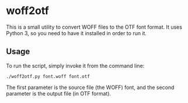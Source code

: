 # woff2otf

This is a small utility to convert WOFF files to the OTF font format. It uses Python 3, so you need to have it installed in order to run it.

## Usage
To run the script, simply invoke it from the command line:
```
./woff2otf.py font.woff font.otf
```

The first parameter is the source file (the WOFF) font, and the second parameter is the output file (in OTF format).
